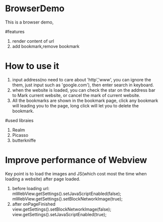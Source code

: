 # BrowserDemo
This is a browser demo,  

#features
1. render content of url   
2. add bookmark,remove bookmark  


# How to use it
1. input address(no need to care about 'http','www', you can ignore the them, just input such as 'google.com'), then enter search in keyboard.
2. when the website is loaded, you can check the star on the address bar to Mark current website, or cancel the mark of current website.
3. All the bookmarks are shown in the bookmark page, click any bookmark will leading you to the page, long click will let you to delete the bookmark.  

#used libraies 
1. Realm  
2. Picasso  
3. butterkniffe

# Improve performance of Webview
Key point is to load the images and JS(which cost most the time when loading a website) after page loaded.  
1. before loading url:  
   mWebView.getSettings().setJavaScriptEnabled(false);  
   mWebView.getSettings().setBlockNetworkImage(true);  
2. after onPageFinished  
  view.getSettings().setBlockNetworkImage(false);  
  view.getSettings().setJavaScriptEnabled(true);  
  


